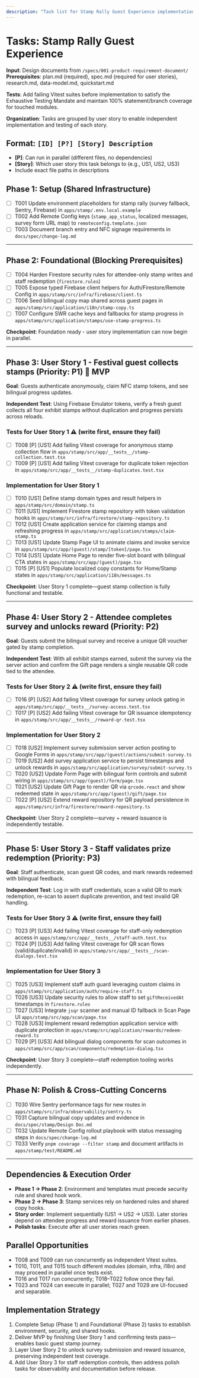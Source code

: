 ```yaml
---
description: "Task list for Stamp Rally Guest Experience implementation"
---
```


# Tasks: Stamp Rally Guest Experience

**Input**: Design documents from `/specs/001-product-requirement-document/`
**Prerequisites**: plan.md (required), spec.md (required for user stories), research.md, data-model.md, quickstart.md

**Tests**: Add failing Vitest suites before implementation to satisfy the Exhaustive Testing Mandate and maintain 100% statement/branch coverage for touched modules.

**Organization**: Tasks are grouped by user story to enable independent implementation and testing of each story.

## Format: `[ID] [P?] [Story] Description`
- **[P]**: Can run in parallel (different files, no dependencies)
- **[Story]**: Which user story this task belongs to (e.g., US1, US2, US3)
- Include exact file paths in descriptions

## Phase 1: Setup (Shared Infrastructure)

- [ ] T001 Update environment placeholders for stamp rally (survey fallback, Sentry, Firebase) in `apps/stamp/.env.local.example`
- [ ] T002 Add Remote Config keys (`stamp_app_status`, localized messages, survey form URL map) to `remoteconfig.template.json`
- [ ] T003 Document branch entry and NFC signage requirements in `docs/spec/change-log.md`

---

## Phase 2: Foundational (Blocking Prerequisites)

- [ ] T004 Harden Firestore security rules for attendee-only stamp writes and staff redemption (`firestore.rules`)
- [ ] T005 Expose typed Firebase client helpers for Auth/Firestore/Remote Config in `apps/stamp/src/infra/firebase/client.ts`
- [ ] T006 Seed bilingual copy map shared across guest pages in `apps/stamp/src/application/i18n/stamp-copy.ts`
- [ ] T007 Configure SWR cache keys and fallbacks for stamp progress in `apps/stamp/src/application/stamps/use-stamp-progress.ts`

**Checkpoint**: Foundation ready - user story implementation can now begin in parallel.

---

## Phase 3: User Story 1 - Festival guest collects stamps (Priority: P1) 🎯 MVP

**Goal**: Guests authenticate anonymously, claim NFC stamp tokens, and see bilingual progress updates.

**Independent Test**: Using Firebase Emulator tokens, verify a fresh guest collects all four exhibit stamps without duplication and progress persists across reloads.

### Tests for User Story 1 ⚠️ (write first, ensure they fail)

- [ ] T008 [P] [US1] Add failing Vitest coverage for anonymous stamp collection flow in `apps/stamp/src/app/__tests__/stamp-collection.test.tsx`
- [ ] T009 [P] [US1] Add failing Vitest coverage for duplicate token rejection in `apps/stamp/src/app/__tests__/stamp-duplicates.test.tsx`

### Implementation for User Story 1

- [ ] T010 [US1] Define stamp domain types and result helpers in `apps/stamp/src/domain/stamp.ts`
- [ ] T011 [US1] Implement Firestore stamp repository with token validation hooks in `apps/stamp/src/infra/firestore/stamp-repository.ts`
- [ ] T012 [US1] Create application service for claiming stamps and refreshing progress in `apps/stamp/src/application/stamps/claim-stamp.ts`
- [ ] T013 [US1] Update Stamp Page UI to animate claims and invoke service in `apps/stamp/src/app/(guest)/stamp/[token]/page.tsx`
- [ ] T014 [US1] Update Home Page to render five-slot board with bilingual CTA states in `apps/stamp/src/app/(guest)/page.tsx`
- [ ] T015 [P] [US1] Populate localized copy constants for Home/Stamp states in `apps/stamp/src/application/i18n/messages.ts`

**Checkpoint**: User Story 1 complete—guest stamp collection is fully functional and testable.

---

## Phase 4: User Story 2 - Attendee completes survey and unlocks reward (Priority: P2)

**Goal**: Guests submit the bilingual survey and receive a unique QR voucher gated by stamp completion.

**Independent Test**: With all exhibit stamps earned, submit the survey via the server action and confirm the Gift page renders a single reusable QR code tied to the attendee.

### Tests for User Story 2 ⚠️ (write first, ensure they fail)

- [ ] T016 [P] [US2] Add failing Vitest coverage for survey unlock gating in `apps/stamp/src/app/__tests__/survey-access.test.tsx`
- [ ] T017 [P] [US2] Add failing Vitest coverage for QR issuance idempotency in `apps/stamp/src/app/__tests__/reward-qr.test.tsx`

### Implementation for User Story 2

- [ ] T018 [US2] Implement survey submission server action posting to Google Forms in `apps/stamp/src/app/(guest)/actions/submit-survey.ts`
- [ ] T019 [US2] Add survey application service to persist timestamps and unlock rewards in `apps/stamp/src/application/survey/submit-survey.ts`
- [ ] T020 [US2] Update Form Page with bilingual form controls and submit wiring in `apps/stamp/src/app/(guest)/form/page.tsx`
- [ ] T021 [US2] Update Gift Page to render QR via `qrcode.react` and show redeemed state in `apps/stamp/src/app/(guest)/gift/page.tsx`
- [ ] T022 [P] [US2] Extend reward repository for QR payload persistence in `apps/stamp/src/infra/firestore/reward-repository.ts`

**Checkpoint**: User Story 2 complete—survey + reward issuance is independently testable.

---

## Phase 5: User Story 3 - Staff validates prize redemption (Priority: P3)

**Goal**: Staff authenticate, scan guest QR codes, and mark rewards redeemed with bilingual feedback.

**Independent Test**: Log in with staff credentials, scan a valid QR to mark redemption, re-scan to assert duplicate prevention, and test invalid QR handling.

### Tests for User Story 3 ⚠️ (write first, ensure they fail)

- [ ] T023 [P] [US3] Add failing Vitest coverage for staff-only redemption access in `apps/stamp/src/app/__tests__/staff-auth.test.tsx`
- [ ] T024 [P] [US3] Add failing Vitest coverage for QR scan flows (valid/duplicate/invalid) in `apps/stamp/src/app/__tests__/scan-dialogs.test.tsx`

### Implementation for User Story 3

- [ ] T025 [US3] Implement staff auth guard leveraging custom claims in `apps/stamp/src/application/auth/require-staff.ts`
- [ ] T026 [US3] Update security rules to allow staff to set `giftReceivedAt` timestamps in `firestore.rules`
- [ ] T027 [US3] Integrate `jsqr` scanner and manual ID fallback in Scan Page UI `apps/stamp/src/app/scan/page.tsx`
- [ ] T028 [US3] Implement reward redemption application service with duplicate protection in `apps/stamp/src/application/rewards/redeem-reward.ts`
- [ ] T029 [P] [US3] Add bilingual dialog components for scan outcomes in `apps/stamp/src/app/scan/components/redemption-dialog.tsx`

**Checkpoint**: User Story 3 complete—staff redemption tooling works independently.

---

## Phase N: Polish & Cross-Cutting Concerns

- [ ] T030 Wire Sentry performance tags for new routes in `apps/stamp/src/infra/observability/sentry.ts`
- [ ] T031 Capture bilingual copy updates and evidence in `docs/spec/stamp/Design Doc.md`
- [ ] T032 Update Remote Config rollout playbook with status messaging steps in `docs/spec/change-log.md`
- [ ] T033 Verify `pnpm coverage --filter stamp` and document artifacts in `apps/stamp/test/README.md`

---

## Dependencies & Execution Order

- **Phase 1 → Phase 2**: Environment and templates must precede security rule and shared hook work.
- **Phase 2 → Phase 3**: Stamp services rely on hardened rules and shared copy hooks.
- **Story order**: Implement sequentially (US1 → US2 → US3). Later stories depend on attendee progress and reward issuance from earlier phases.
- **Polish tasks**: Execute after all user stories reach green.

## Parallel Opportunities

- T008 and T009 can run concurrently as independent Vitest suites.
- T010, T011, and T015 touch different modules (domain, infra, i18n) and may proceed in parallel once tests exist.
- T016 and T017 run concurrently; T018–T022 follow once they fail.
- T023 and T024 can execute in parallel; T027 and T029 are UI-focused and separable.

## Implementation Strategy

1. Complete Setup (Phase 1) and Foundational (Phase 2) tasks to establish environment, security, and shared hooks.
2. Deliver MVP by finishing User Story 1 and confirming tests pass—enables basic guest stamp journey.
3. Layer User Story 2 to unlock survey submission and reward issuance, preserving independent test coverage.
4. Add User Story 3 for staff redemption controls, then address polish tasks for observability and documentation before release.
